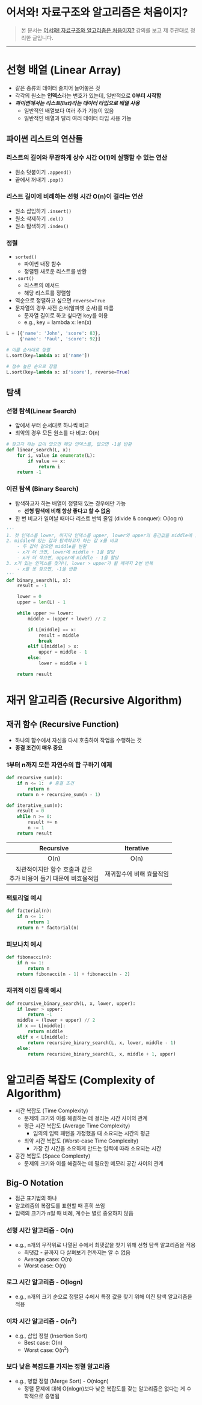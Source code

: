 # 어서와! 자료구조와 알고리즘은 처음이지?

> 본 문서는 [어서와! 자료구조와 알고리즘은 처음이지?](https://programmers.co.kr/learn/courses/57) 강의를 보고 제 주관대로 정리한 글입니다.

---

# 선형 배열 (Linear Array)

- 같은 종류의 데이터 줄지어 늘어놓은 것
- 각각의 원소는 **인덱스**라는 번호가 있는데, 일반적으로 **0부터 시작함**
- **_파이썬에서는 리스트(list)라는 데이터 타입으로 배열 사용_**
  - 일반적인 배열보다 여러 추가 기능이 있음
  - 일반적인 배열과 달리 여러 데이터 타입 사용 가능

## 파이썬 리스트의 연산들

### 리스트의 길이와 무관하게 상수 시간 O(1)에 실행할 수 있는 연산

- 원소 덧붙이기 `.append()`
- 끝에서 꺼내기 `.pop()`

### 리스트 길이에 비례하는 선형 시간 O(n)이 걸리는 연산

- 원소 삽입하기 `.insert()`
- 원소 삭제하기 `.del()`
- 원소 탐색하기 `.index()`

### 정렬

- `sorted()`
  - 파이썬 내장 함수
  - 정렬된 새로운 리스트를 반환
- `.sort()`
  - 리스트의 메서드
  - 해당 리스트를 정렬함
- 역순으로 정렬하고 싶으면 `reverse=True`
- 문자열의 경우 사전 순서(알파벳 순서)를 따름
  - 문자열 길이로 하고 싶다면 key를 이용
  - e.g., key = lambda x: len(x)

```python
L = [{'name': 'John', 'score': 83},
     {'name': 'Paul', 'score': 92}]

# 이름 순서대로 정렬
L.sort(key=lambda x: x['name'])

# 점수 높은 순으로 정렬
L.sort(key=lambda x: x['score'], reverse=True)
```

## 탐색

### 선형 탐색(Linear Search)

- 앞에서 부터 순서대로 하나씩 비교
- 최악의 경우 모든 원소를 다 비교: O(n)

```python
# 찾고자 하는 값이 있으면 해당 인덱스를, 없으면 -1을 반환
def linear_search(L, x):
    for i, value in enumerate(L):
        if value == x:
            return i
    return -1
```

### 이진 탐색 (Binary Search)

- 탐색하고자 하는 배열이 정렬돼 있는 경우에만 가능
  - **선형 탐색에 비해 항상 좋다고 할 수 없음**
- 한 번 비교가 일어날 때마다 리스트 반씩 줄임 (divide & conquer): O(log n)

```python
'''
1. 첫 인덱스를 lower, 마지막 인덱스를 upper, lower와 upper의 중간값을 middle에 할당
2. middle에 있는 값과 탐색하고자 하는 값 x를 비교
    - 두 값이 같으면 middle을 반환
    - x가 더 크면, lower에 middle + 1을 할당
    - x가 더 작으면, upper에 middle - 1을 할당
3. x가 있는 인덱스를 찾거나, lower > upper가 될 때까지 2번 반복
    - x를 못 찾으면, -1을 반환
'''
def binary_search(L, x):
    result = -1

    lower = 0
    upper = len(L) - 1

    while upper >= lower:
        middle = (upper + lower) // 2

        if L[middle] == x:
            result = middle
            break
        elif L[middle] > x:
            upper = middle - 1
        else:
            lower = middle + 1

    return result
```

# 재귀 알고리즘 (Recursive Algorithm)

## 재귀 함수 (Recursive Function)

- 하나의 함수에서 자신을 다시 호출하여 작업을 수행하는 것
- **종결 조건이 매우 중요**

### 1부터 n까지 모든 자연수의 합 구하기 예제

```python
def recursive_sum(n):
    if n <= 1:  # 종결 조건
        return n
    return n + recursive_sum(n - 1)

def iterative_sum(n):
    result = 0
    while n >= 0:
        result += n
        n -= 1
    return result
```

|                               Recursive                               |        Iterative         |
| :-------------------------------------------------------------------: | :----------------------: |
|                                 O(n)                                  |           O(n)           |
| 직관적이지만 함수 호출과 같은 <br> 추가 비용이 들기 때문에 비효율적임 | 재귀함수에 비해 효율적임 |

### 팩토리얼 예시

```python
def factorial(n):
    if n <= 1:
        return 1
    return n * factorial(n)
```

### 피보나치 예시

```python
def fibonacci(n):
    if n <= 1:
        return n
    return fibonacci(n - 1) + fibonacci(n - 2)
```

### 재귀적 이진 탐색 예시

```python
def recursive_binary_search(L, x, lower, upper):
    if lower > upper:
        return -1
    middle = (lower + upper) // 2
    if x == L[middle]:
        return middle
    elif x < L[middle]:
        return recursive_binary_search(L, x, lower, middle - 1)
    else:
        return recursive_binary_search(L, x, middle + 1, upper)
```

# 알고리즘 복잡도 (Complexity of Algorithm)

- 시간 복잡도 (Time Complexity)
  - 문제의 크기와 이를 해결하는 데 걸리는 시간 사이의 관계
  - 평균 시간 복잡도 (Average Time Complexity)
    - 임의의 입력 패턴을 가정했을 때 소요되는 시간의 평균
  - 최악 시간 복잡도 (Worst-case Time Complexity)
    - 가장 긴 시간을 소요하게 만드는 입력에 따라 소요되는 시간
- 공간 복잡도 (Space Complexty)
  - 문제의 크기와 이를 해결하는 데 필요한 메모리 공간 사이의 관계

## Big-O Notation

- 점근 표기법의 하나
- 알고리즘의 복잡도를 표현할 때 흔히 쓰임
- 입력의 크기가 n일 때 비례, 계수는 별로 중요하지 않음

### 선형 시간 알고리즘 - O(n)

- e.g., n개의 무작위로 나열된 수에서 최댓값을 찾기 위해 선형 탐색 알고리즘을 적용
  - 최댓값 - 끝까지 다 살펴보기 전까지는 알 수 없음
  - Average case: O(n)
  - Worst case: O(n)

### 로그 시간 알고리즘 - O(logn)

- e.g., n개의 크기 순으로 정렬된 수에서 특정 값을 찾기 위해 이진 탐색 알고리즘을 적용

### 이차 시간 알고리즘 - O(n<sup>2</sup>)

- e.g., 삽입 정렬 (Insertion Sort)
  - Best case: O(n)
  - Worst case: O(n<sup>2</sup>)

### 보다 낮은 복잡도를 가지는 정렬 알고리즘

- e.g., 병합 정렬 (Merge Sort) - O(nlogn)
  - 정렬 문제에 대해 O(nlogn)보다 낮은 복잡도를 갖는 알고리즘은 없다는 게 수학적으로 증명됨
